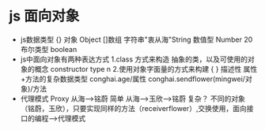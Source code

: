 # js 面向对象
- js数据类型
    {} 对象 Object
    []数组
    字符串"衷从海"String
    数值型 Number 20  布尔类型 boolean
- js中面向对象有两种表达方式
    1.class 方式来构造
    抽象的类，以及可使用的对象的概念 constructor type n
    2.使用对象字面量的方式来构建 { } 描述性
    属性+方法的复杂数据类型
    conghai.age/属性
    conghai.sendflower(mingwei/对象)/方法
- 代理模式 Proxy
    从海-->铭蔚  简单
    从海-->玉欣-->铭蔚  复杂？
    不同的对象（铭蔚，玉欣），只要实现同样的方法（receiverflower）,交换使用，面向接口的编程-->代理模式
